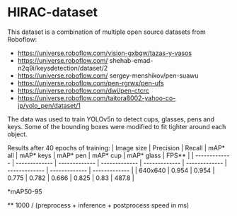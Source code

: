 # HIRAC-dataset

This dataset is a combination of multiple open source datasets from Roboflow: 
- https://universe.roboflow.com/vision-gxbqw/tazas-y-vasos
- https://universe.roboflow.com/ shehab-emad-n2q9i/keysdetection/dataset/2
- https://universe.roboflow.com/ sergey-menshikov/pen-suawu
- https://universe.roboflow.com/pen-rgrwx/pen-ufs
- https://universe.roboflow.com/dwi/pen-ctcrc
- https://universe.roboflow.com/taitora8002-yahoo-co-jp/yolo_pen/dataset/1

The data was used to train YOLOv5n to detect cups, glasses, pens and keys. Some of the bounding boxes were modified to fit tighter around each object.

Results after 40 epochs of training: 
| Image size  | Precision | Recall | mAP* all | mAP* keys | mAP* pen | mAP* cup | mAP* glass | FPS** |
| ------------- | ------------- | ------------- | ------------- | ------------- | ------------- | ------------- | ------------- | ------------- |
| 640x640  | 0.954  | 0.954  | 0.775  | 0.782  | 0.666  | 0.825  | 0.83  | 487.8 |

*mAP50-95

** 1000 / (preprocess + inference + postprocess speed in ms)

